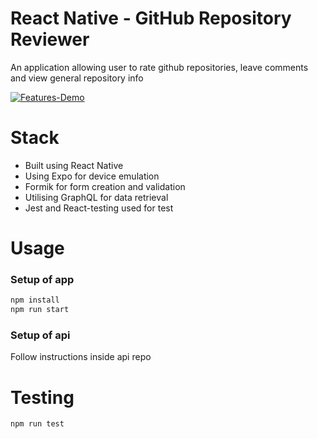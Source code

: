 # React Native - GitHub Repository Reviewer
An application allowing user to rate github repositories, leave comments and view general repository info

[![Features-Demo](https://img.youtube.com/vi/A35AoBBsKRg/maxresdefault.jpg)](https://youtu.be/A35AoBBsKRg)

# Stack
- Built using React Native
- Using Expo for device emulation
- Formik for form creation and validation
- Utilising GraphQL for data retrieval
- Jest and React-testing used for test

# Usage
### Setup of app
```bash
npm install
npm run start
```
### Setup of api
Follow instructions inside api repo

# Testing
``` bash
npm run test
```
